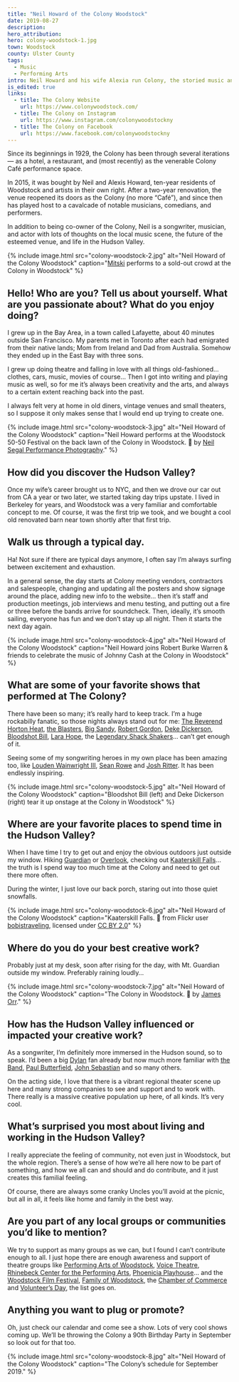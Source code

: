 ```yaml
---
title: "Neil Howard of the Colony Woodstock"
date: 2019-08-27
description:
hero_attribution:
hero: colony-woodstock-1.jpg
town: Woodstock
county: Ulster County
tags:
  - Music
  - Performing Arts
intro: Neil Howard and his wife Alexia run Colony, the storied music and performance venue in Woodstock, newly rejuvenated and thriving under their ownership.
is_edited: true
links:
  - title: The Colony Website
    url: https://www.colonywoodstock.com/
  - title: The Colony on Instagram
    url: https://www.instagram.com/colonywoodstockny
  - title: The Colony on Facebook
    url: https://www.facebook.com/colonywoodstockny
---
```


Since its beginnings in 1929, the Colony has been through several iterations — as a hotel, a restaurant, and (most recently) as the venerable Colony Café performance space.

In 2015, it was bought by Neil and Alexis Howard, ten-year residents of Woodstock and artists in their own right. After a two-year renovation, the venue reopened its doors as the Colony (no more “Café”), and since then has played host to a cavalcade of notable musicians, comedians, and performers.

In addition to being co-owner of the Colony, Neil is a songwriter, musician, and actor with lots of thoughts on the local music scene, the future of the esteemed venue, and life in the Hudson Valley.

{% include image.html src="colony-woodstock-2.jpg" alt="Neil Howard of the Colony Woodstock" caption="<a href='https://mitski.com/'>Mitski</a> performs to a sold-out crowd at the Colony in Woodstock" %}

## Hello! Who are you? Tell us about yourself. What are you passionate about? What do you enjoy doing?

I grew up in the Bay Area, in a town called Lafayette, about 40 minutes outside San Francisco. My parents met in Toronto after each had emigrated from their native lands; Mom from Ireland and Dad from Australia. Somehow they ended up in the East Bay with three sons.

I grew up doing theatre and falling in love with all things old-fashioned… clothes, cars, music, movies of course… Then I got into writing and playing music as well, so for me it’s always been creativity and the arts, and always to a certain extent reaching back into the past.

I always felt very at home in old diners, vintage venues and small theaters, so I suppose it only makes sense that I would end up trying to create one.

{% include image.html src="colony-woodstock-3.jpg" alt="Neil Howard of the Colony Woodstock" caption="Neil Howard performs at the Woodstock 50-50 Festival on the back lawn of the Colony in Woodstock. 📸 by <a href='https://instagram.com/neil.segal'>Neil Segal Performance Photography</a>." %}

## How did you discover the Hudson Valley?

Once my wife’s career brought us to NYC, and then we drove our car out from CA a year or two later, we started taking day trips upstate. I lived in Berkeley for years, and Woodstock was a very familiar and comfortable concept to me. Of course, it was the first trip we took, and we bought a cool old renovated barn near town shortly after that first trip.

## Walk us through a typical day.

Ha! Not sure if there are typical days anymore, I often say I’m always surfing between excitement and exhaustion.

In a general sense, the day starts at Colony meeting vendors, contractors and salespeople, changing and updating all the posters and show signage around the place, adding new info to the website… then it’s staff and production meetings, job interviews and menu testing, and putting out a fire or three before the bands arrive for soundcheck. Then, ideally, it’s smooth sailing, everyone has fun and we don’t stay up all night. Then it starts the next day again.

{% include image.html src="colony-woodstock-4.jpg" alt="Neil Howard of the Colony Woodstock" caption="Neil Howard joins Robert Burke Warren & friends to celebrate the music of Johnny Cash at the Colony in Woodstock" %}

## What are some of your favorite shows that performed at The Colony?

There have been so many; it’s really hard to keep track. I’m a huge rockabilly fanatic, so those nights always stand out for me: [The Reverend Horton Heat](http://www.reverendhortonheat.com/), [the Blasters](http://www.theblasters.com/), [Big Sandy](https://www.bigsandy.net/), [Robert Gordon](http://robertgordon.dk/), [Deke Dickerson](https://dekedickerson.com/), [Bloodshot Bill](https://www.bloodshotbill.com/), [Lara Hope](https://www.larahopeandtheark-tones.com/), the [Legendary Shack Shakers](http://www.legendaryshackshakers.com/)… can’t get enough of it.

Seeing some of my songwriting heroes in my own place has been amazing too, like [Louden Wainwright III](https://www.lw3.com/), [Sean Rowe](https://www.seanrowe.net/) and [Josh Ritter](https://www.joshritter.com/). It has been endlessly inspiring.

{% include image.html src="colony-woodstock-5.jpg" alt="Neil Howard of the Colony Woodstock" caption="Bloodshot Bill (left) and Deke Dickerson (right) tear it up onstage at the Colony in Woodstock" %}

## Where are your favorite places to spend time in the Hudson Valley?

When I have time I try to get out and enjoy the obvious outdoors just outside my window. Hiking [Guardian](https://en.wikipedia.org/wiki/Mount_Guardian) or [Overlook](https://hikethehudsonvalley.com/hikes/overlook-mountain/), checking out [Kaaterskill Falls](https://www.greatnortherncatskills.com/outdoors/kaaterskill-falls)… the truth is I spend way too much time at the Colony and need to get out there more often.

During the winter, I just love our back porch, staring out into those quiet snowfalls.

{% include image.html src="colony-woodstock-6.jpg" alt="Neil Howard of the Colony Woodstock" caption="Kaaterskill Falls. 📸 from Flickr user <a href='https://www.flickr.com/photos/bobistraveling/'>bobistraveling</a>, licensed under <a href='https://creativecommons.org/licenses/by/2.0/'>CC BY 2.0</a>" %}

## Where do you do your best creative work?

Probably just at my desk, soon after rising for the day, with Mt. Guardian outside my window. Preferably raining loudly…

{% include image.html src="colony-woodstock-7.jpg" alt="Neil Howard of the Colony Woodstock" caption="The Colony in Woodstock. 📸 by <a href='https://www.jorrphoto.com/'>James Orr</a>." %}

## How has the Hudson Valley influenced or impacted your creative work?

As a songwriter, I’m definitely more immersed in the Hudson sound, so to speak. I’d been a big [Dylan](http://www.bobdylan.com/) fan already but now much more familiar with [the Band](https://en.wikipedia.org/wiki/The_Band), [Paul Butterfield](https://en.wikipedia.org/wiki/Paul_Butterfield), [John Sebastian](https://en.wikipedia.org/wiki/John_Sebastian) and so many others.

On the acting side, I love that there is a vibrant regional theater scene up here and many strong companies to see and support and to work with. There really is a massive creative population up here, of all kinds. It’s very cool.

## What’s surprised you most about living and working in the Hudson Valley?

I really appreciate the feeling of community, not even just in Woodstock, but the whole region. There’s a sense of how we’re all here now to be part of something, and how we all can and should and do contribute, and it just creates this familial feeling.

Of course, there are always some cranky Uncles you’ll avoid at the picnic, but all in all, it feels like home and family in the best way.

## Are you part of any local groups or communities you’d like to mention?

We try to support as many groups as we can, but I found I can’t contribute enough to all. I just hope there are enough awareness and support of theatre groups like [Performing Arts of Woodstock](https://www.performingartsofwoodstock.org/), [Voice Theatre](https://voicetheatre.org/), [Rhinebeck Center for the Performing Arts](https://www.centerforperformingarts.org/), [Phoenicia Playhouse](https://phoeniciaplayhouse.com/)… and the [Woodstock Film Festival](https://woodstockfilmfestival.org/), [Family of Woodstock](https://www.familyofwoodstockinc.org/), the [Chamber of Commerce](https://woodstockchamber.com/) and [Volunteer’s Day](https://www.volunteersday.org/), the list goes on.

## Anything you want to plug or promote?

Oh, just check our calendar and come see a show. Lots of very cool shows coming up. We’ll be throwing the Colony a 90th Birthday Party in September so look out for that too.

{% include image.html src="colony-woodstock-8.jpg" alt="Neil Howard of the Colony Woodstock" caption="The Colony’s schedule for September 2019." %}
